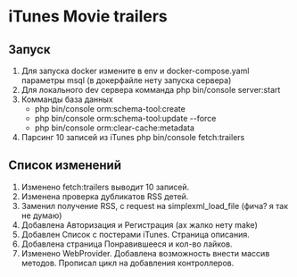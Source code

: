 iTunes Movie trailers
=====================================

Запуск
--------------
1) Для запуска docker измените в env и docker-compose.yaml параметры msql (в докерфайле нету запуска сервера)
2) Для локального dev сервера комманда php bin/console server:start
3) Комманды база данных
    - php bin/console orm:schema-tool:create
    - php bin/console orm:schema-tool:update --force
    - php bin/console orm:clear-cache:metadata
4) Парсинг 10 записей из iTunes php bin/console fetch:trailers

Список изменений
--------------
1) Изменено fetch:trailers выводит 10 записей. 
2) Изменена проверка дубликатов RSS детей. 
3) Заменил получение RSS, с request на simplexml_load_file (фича? я так не думаю)
4) Добавлена Авторизация и Регистрация (ах жалко нету make)
5) Добавлен Список с постерами iTunes. Страница описания. 
6) Добавлена страница Понравившееся и кол-во лайков.
7) Изменено WebProvider. Добавлена возможность внести массив методов. Прописал цикл на добавления контроллеров.